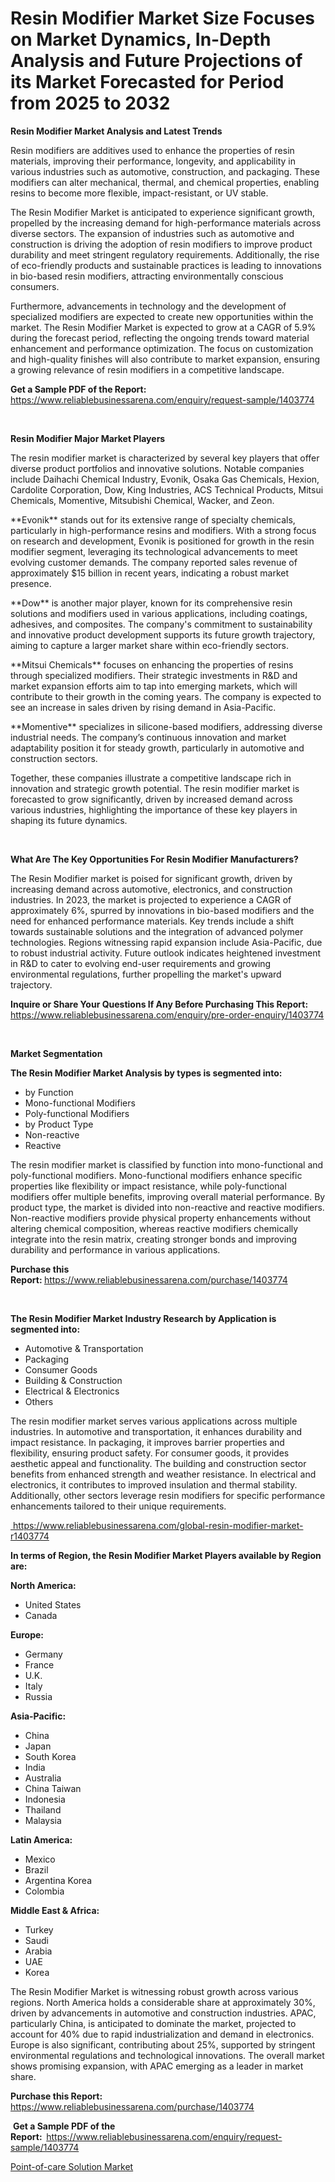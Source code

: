 <p><h1>Resin Modifier Market Size Focuses on Market Dynamics, In-Depth Analysis and Future Projections of its Market Forecasted for Period from 2025 to 2032</h1></p><p><strong>Resin Modifier Market Analysis and Latest Trends</strong></p>
<p><p>Resin modifiers are additives used to enhance the properties of resin materials, improving their performance, longevity, and applicability in various industries such as automotive, construction, and packaging. These modifiers can alter mechanical, thermal, and chemical properties, enabling resins to become more flexible, impact-resistant, or UV stable.</p><p>The Resin Modifier Market is anticipated to experience significant growth, propelled by the increasing demand for high-performance materials across diverse sectors. The expansion of industries such as automotive and construction is driving the adoption of resin modifiers to improve product durability and meet stringent regulatory requirements. Additionally, the rise of eco-friendly products and sustainable practices is leading to innovations in bio-based resin modifiers, attracting environmentally conscious consumers.</p><p>Furthermore, advancements in technology and the development of specialized modifiers are expected to create new opportunities within the market. The Resin Modifier Market is expected to grow at a CAGR of 5.9% during the forecast period, reflecting the ongoing trends toward material enhancement and performance optimization. The focus on customization and high-quality finishes will also contribute to market expansion, ensuring a growing relevance of resin modifiers in a competitive landscape.</p></p>
<p><strong>Get a Sample PDF of the Report:&nbsp;</strong> <a href="https://www.reliablebusinessarena.com/enquiry/request-sample/1403774?utm_campaign=2792&utm_medium=2&utm_source=Github&utm_content=ia&utm_term=28032025&utm_id=resin-modifier">https://www.reliablebusinessarena.com/enquiry/request-sample/1403774</a></p>
<p>&nbsp;</p>
<p><strong>Resin Modifier Major Market Players</strong></p>
<p><p>The resin modifier market is characterized by several key players that offer diverse product portfolios and innovative solutions. Notable companies include Daihachi Chemical Industry, Evonik, Osaka Gas Chemicals, Hexion, Cardolite Corporation, Dow, King Industries, ACS Technical Products, Mitsui Chemicals, Momentive, Mitsubishi Chemical, Wacker, and Zeon.</p><p>**Evonik** stands out for its extensive range of specialty chemicals, particularly in high-performance resins and modifiers. With a strong focus on research and development, Evonik is positioned for growth in the resin modifier segment, leveraging its technological advancements to meet evolving customer demands. The company reported sales revenue of approximately $15 billion in recent years, indicating a robust market presence.</p><p>**Dow** is another major player, known for its comprehensive resin solutions and modifiers used in various applications, including coatings, adhesives, and composites. The company's commitment to sustainability and innovative product development supports its future growth trajectory, aiming to capture a larger market share within eco-friendly sectors.</p><p>**Mitsui Chemicals** focuses on enhancing the properties of resins through specialized modifiers. Their strategic investments in R&D and market expansion efforts aim to tap into emerging markets, which will contribute to their growth in the coming years. The company is expected to see an increase in sales driven by rising demand in Asia-Pacific.</p><p>**Momentive** specializes in silicone-based modifiers, addressing diverse industrial needs. The company’s continuous innovation and market adaptability position it for steady growth, particularly in automotive and construction sectors.</p><p>Together, these companies illustrate a competitive landscape rich in innovation and strategic growth potential. The resin modifier market is forecasted to grow significantly, driven by increased demand across various industries, highlighting the importance of these key players in shaping its future dynamics.</p></p>
<p>&nbsp;</p>
<p><strong>What Are The Key Opportunities For Resin Modifier Manufacturers?</strong></p>
<p><p>The Resin Modifier market is poised for significant growth, driven by increasing demand across automotive, electronics, and construction industries. In 2023, the market is projected to experience a CAGR of approximately 6%, spurred by innovations in bio-based modifiers and the need for enhanced performance materials. Key trends include a shift towards sustainable solutions and the integration of advanced polymer technologies. Regions witnessing rapid expansion include Asia-Pacific, due to robust industrial activity. Future outlook indicates heightened investment in R&D to cater to evolving end-user requirements and growing environmental regulations, further propelling the market's upward trajectory.</p></p>
<p><strong>Inquire or Share Your Questions If Any Before Purchasing This Report:</strong> <a href="https://www.reliablebusinessarena.com/enquiry/pre-order-enquiry/1403774?utm_campaign=2792&utm_medium=2&utm_source=Github&utm_content=ia&utm_term=28032025&utm_id=resin-modifier">https://www.reliablebusinessarena.com/enquiry/pre-order-enquiry/1403774</a></p>
<p>&nbsp;</p>
<p><strong>Market Segmentation</strong></p>
<p><strong>The Resin Modifier Market Analysis by types is segmented into:</strong></p>
<p><ul><li>by Function</li><li>Mono-functional Modifiers</li><li>Poly-functional Modifiers</li><li>by Product Type</li><li>Non-reactive</li><li>Reactive</li></ul></p>
<p><p>The resin modifier market is classified by function into mono-functional and poly-functional modifiers. Mono-functional modifiers enhance specific properties like flexibility or impact resistance, while poly-functional modifiers offer multiple benefits, improving overall material performance. By product type, the market is divided into non-reactive and reactive modifiers. Non-reactive modifiers provide physical property enhancements without altering chemical composition, whereas reactive modifiers chemically integrate into the resin matrix, creating stronger bonds and improving durability and performance in various applications.</p></p>
<p><strong>Purchase this Report:&nbsp;</strong><a href="https://www.reliablebusinessarena.com/purchase/1403774?utm_campaign=2792&utm_medium=2&utm_source=Github&utm_content=ia&utm_term=28032025&utm_id=resin-modifier">https://www.reliablebusinessarena.com/purchase/1403774</a></p>
<p>&nbsp;</p>
<p><strong>The Resin Modifier Market Industry Research by Application is segmented into:</strong></p>
<p><ul><li>Automotive & Transportation</li><li>Packaging</li><li>Consumer Goods</li><li>Building & Construction</li><li>Electrical & Electronics</li><li>Others</li></ul></p>
<p><p>The resin modifier market serves various applications across multiple industries. In automotive and transportation, it enhances durability and impact resistance. In packaging, it improves barrier properties and flexibility, ensuring product safety. For consumer goods, it provides aesthetic appeal and functionality. The building and construction sector benefits from enhanced strength and weather resistance. In electrical and electronics, it contributes to improved insulation and thermal stability. Additionally, other sectors leverage resin modifiers for specific performance enhancements tailored to their unique requirements.</p></p>
<p><a href="https://www.reliablebusinessarena.com/global-resin-modifier-market-r1403774?utm_campaign=2792&utm_medium=2&utm_source=Github&utm_content=ia&utm_term=28032025&utm_id=resin-modifier">&nbsp;https://www.reliablebusinessarena.com/global-resin-modifier-market-r1403774</a></p>
<p><strong>In terms of Region, the Resin Modifier Market Players available by Region are:</strong></p>
<p>
    <p> <strong> North America: </strong>
        <ul>
            <li>United States</li>
            <li>Canada</li>
        </ul>
        </p> 
    <p> <strong> Europe: </strong>
        <ul>
            <li>Germany</li>
            <li>France</li>
            <li>U.K.</li>
            <li>Italy</li>
            <li>Russia</li>
        </ul>
        </p> 
    <p> <strong> Asia-Pacific: </strong>
        <ul>
            <li>China</li>
            <li>Japan</li>
            <li>South Korea</li>
            <li>India</li>
            <li>Australia</li>
            <li>China Taiwan</li>
            <li>Indonesia</li>
            <li>Thailand</li>
            <li>Malaysia</li>
        </ul>
        </p> 
    <p> <strong> Latin America: </strong>
        <ul>
            <li>Mexico</li>
            <li>Brazil</li>
            <li>Argentina Korea</li>
            <li>Colombia</li>
        </ul>
        </p> 
    <p> <strong> Middle East & Africa: </strong>
        <ul>
            <li>Turkey</li>
            <li>Saudi</li>
            <li>Arabia</li>
            <li>UAE</li>
            <li>Korea</li>
        </ul>
    </p>
    </p>
<p><p>The Resin Modifier Market is witnessing robust growth across various regions. North America holds a considerable share at approximately 30%, driven by advancements in automotive and construction industries. APAC, particularly China, is anticipated to dominate the market, projected to account for 40% due to rapid industrialization and demand in electronics. Europe is also significant, contributing about 25%, supported by stringent environmental regulations and technological innovations. The overall market shows promising expansion, with APAC emerging as a leader in market share.</p></p>
<p><strong>Purchase this Report: </strong><a href="https://www.reliablebusinessarena.com/purchase/1403774?utm_campaign=2792&utm_medium=2&utm_source=Github&utm_content=ia&utm_term=28032025&utm_id=resin-modifier">https://www.reliablebusinessarena.com/purchase/1403774</a></p>
<p>&nbsp;<strong>Get a Sample PDF of the Report:&nbsp;&nbsp;</strong><a href="https://www.reliablebusinessarena.com/enquiry/request-sample/1403774?utm_campaign=2792&utm_medium=2&utm_source=Github&utm_content=ia&utm_term=28032025&utm_id=resin-modifier">https://www.reliablebusinessarena.com/enquiry/request-sample/1403774</a></p>
<p><strong></strong></p>
<p><p><a href="https://github.com/organophelia8282/Market-Research-Report-List-1/blob/main/point-of-care-solution-market.md?utm_campaign=2792&utm_medium=2&utm_source=Github&utm_content=ia&utm_term=28032025&utm_id=resin-modifier">Point-of-care Solution Market</a></p></p>